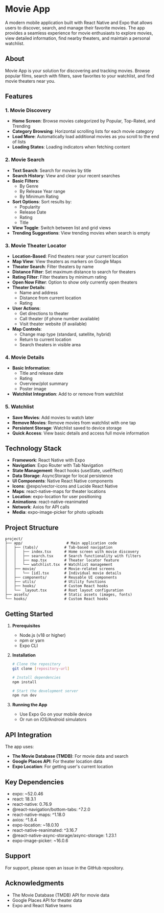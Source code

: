 # Movie App

A modern mobile application built with React Native and Expo that allows users to discover, search, and manage their favorite movies. The app provides a seamless experience for movie enthusiasts to explore movies, view detailed information, find nearby theaters, and maintain a personal watchlist.

## About
Movie App is your solution for discovering and tracking movies. Browse popular films, search with filters, save favorites to your watchlist, and find movie theaters near you.

## Features

### 1. Movie Discovery
- **Home Screen**: Browse movies categorized by Popular, Top-Rated, and Trending
- **Category Browsing**: Horizontal scrolling lists for each movie category
- **Load More**: Automatically load additional movies as you scroll to the end of lists
- **Loading States**: Loading indicators when fetching content

### 2. Movie Search
- **Text Search**: Search for movies by title
- **Search History**: View and clear your recent searches
- **Basic Filters**:
  - By Genre
  - By Release Year range
  - By Minimum Rating
- **Sort Options**: Sort results by:
  - Popularity
  - Release Date
  - Rating
  - Title
- **View Toggle**: Switch between list and grid views
- **Trending Suggestions**: View trending movies when search is empty

### 3. Movie Theater Locator
- **Location-Based**: Find theaters near your current location
- **Map View**: View theaters as markers on Google Maps
- **Theater Search**: Filter theaters by name
- **Distance Filter**: Set maximum distance to search for theaters
- **Rating Filter**: Filter theaters by minimum rating
- **Open Now Filter**: Option to show only currently open theaters
- **Theater Details**:
  - Name and address
  - Distance from current location
  - Rating
- **User Actions**:
  - Get directions to theater
  - Call theater (if phone number available)
  - Visit theater website (if available)
- **Map Controls**:
  - Change map type (standard, satellite, hybrid)
  - Return to current location
  - Search theaters in visible area

### 4. Movie Details
- **Basic Information**:
  - Title and release date
  - Rating
  - Overview/plot summary
  - Poster image
- **Watchlist Integration**: Add to or remove from watchlist

### 5. Watchlist
- **Save Movies**: Add movies to watch later
- **Remove Movies**: Remove movies from watchlist with one tap
- **Persistent Storage**: Watchlist saved to device storage
- **Quick Access**: View basic details and access full movie information

## Technology Stack

- **Framework**: React Native with Expo
- **Navigation**: Expo Router with Tab Navigation
- **State Management**: React hooks (useState, useEffect)
- **Data Storage**: AsyncStorage for local persistence
- **UI Components**: Native React Native components
- **Icons**: @expo/vector-icons and Lucide React Native
- **Maps**: react-native-maps for theater locations
- **Location**: expo-location for user positioning
- **Animations**: react-native-reanimated
- **Network**: Axios for API calls
- **Media**: expo-image-picker for photo uploads

## Project Structure

```
project/
├── app/                    # Main application code
│   ├── (tabs)/            # Tab-based navigation
│   │   ├── index.tsx      # Home screen with movie discovery
│   │   ├── search.tsx     # Search functionality with filters
│   │   ├── map.tsx        # Theater locator feature
│   │   └── watchlist.tsx  # Watchlist management
│   ├── movie/             # Movie-related screens
│   │   └── [id].tsx       # Individual movie details
│   ├── components/        # Reusable UI components
│   ├── utils/             # Utility functions
│   ├── hooks/             # Custom React hooks
│   └── _layout.tsx        # Root layout configuration
├── assets/                # Static assets (images, fonts)
└── hooks/                 # Custom React hooks
```

## Getting Started

1. **Prerequisites**
   - Node.js (v18 or higher)
   - npm or yarn
   - Expo CLI

2. **Installation**
   ```bash
   # Clone the repository
   git clone [repository-url]

   # Install dependencies
   npm install

   # Start the development server
   npm run dev
   ```

3. **Running the App**
   - Use Expo Go on your mobile device
   - Or run on iOS/Android simulators

## API Integration

The app uses:
- **The Movie Database (TMDB)**: For movie data and search
- **Google Places API**: For theater location data
- **Expo Location**: For getting user's current location

## Key Dependencies

- expo: ~52.0.46
- react: 18.3.1
- react-native: 0.76.9
- @react-navigation/bottom-tabs: ^7.2.0
- react-native-maps: ^1.18.0
- axios: ^1.8.4
- expo-location: ~18.0.10
- react-native-reanimated: ^3.16.7
- @react-native-async-storage/async-storage: 1.23.1
- expo-image-picker: ~16.0.6

## Support

For support, please open an issue in the GitHub repository.

## Acknowledgments

- The Movie Database (TMDB) API for movie data
- Google Places API for theater data
- Expo and React Native teams 